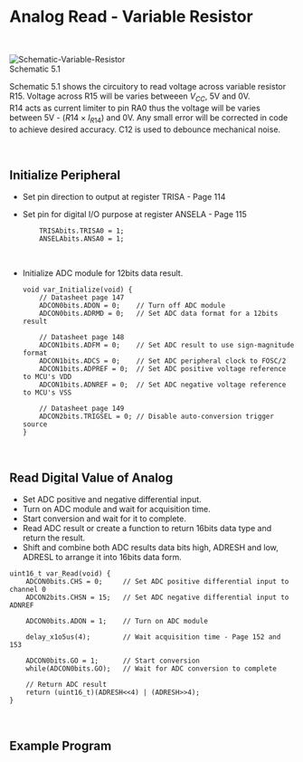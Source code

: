 # Analog Read - Variable Resistor
<br/>

![Schematic-Variable-Resistor](https://github.com/user-attachments/assets/1fbe958a-2142-44cf-9e96-90b4416a04c4)
<br/>
Schematic 5.1
<br/>

Schematic 5.1 shows the circuitory to read voltage across variable resistor R15. Voltage across R15 will be varies betweeen $V_{CC}$, 5V and 0V. <br/>
R14 acts as current limiter to pin RA0 thus the voltage will be varies between 5V - $(R14 \times{} I_{R14})$ and 0V. Any small error will be corrected in code to achieve desired accuracy. 
C12 is used to debounce mechanical noise.
<br/>

<br/>

## Initialize Peripheral
* Set pin direction to output at register TRISA - Page 114
* Set pin for digital I/O purpose at register ANSELA - Page 115
  
  ```
      TRISAbits.TRISA0 = 1;
      ANSELAbits.ANSA0 = 1;
  ```
<br/>

* Initialize ADC module for 12bits data result.
  
  ```
  void var_Initialize(void) {
      // Datasheet page 147
      ADCON0bits.ADON = 0;    // Turn off ADC module
      ADCON0bits.ADRMD = 0;   // Set ADC data format for a 12bits result
      
      // Datasheet page 148
      ADCON1bits.ADFM = 0;    // Set ADC result to use sign-magnitude format
      ADCON1bits.ADCS = 0;    // Set ADC peripheral clock to FOSC/2
      ADCON1bits.ADPREF = 0;  // Set ADC positive voltage reference to MCU's VDD
      ADCON1bits.ADNREF = 0;  // Set ADC negative voltage reference to MCU's VSS
      
      // Datasheet page 149
      ADCON2bits.TRIGSEL = 0; // Disable auto-conversion trigger source
  }
  ```
<br/>

## Read Digital Value of Analog
* Set ADC positive and negative differential input.
* Turn on ADC module and wait for acquisition time.
* Start conversion and wait for it to complete.
* Read ADC result or create a function to return 16bits data type and return the result.
* Shift and combine both ADC results data bits high, ADRESH and low, ADRESL to arrange it into 16bits data form.

```
uint16_t var_Read(void) {
    ADCON0bits.CHS = 0;     // Set ADC positive differential input to channel 0
    ADCON2bits.CHSN = 15;   // Set ADC negative differential input to ADNREF
    
    ADCON0bits.ADON = 1;    // Turn on ADC module
    
    delay_x1o5us(4);        // Wait acquisition time - Page 152 and 153
    
    ADCON0bits.GO = 1;      // Start conversion
    while(ADCON0bits.GO);   // Wait for ADC conversion to complete
    
    // Return ADC result
    return (uint16_t)(ADRESH<<4) | (ADRESH>>4);
}
```
<br/>

## Example Program
<br/>
